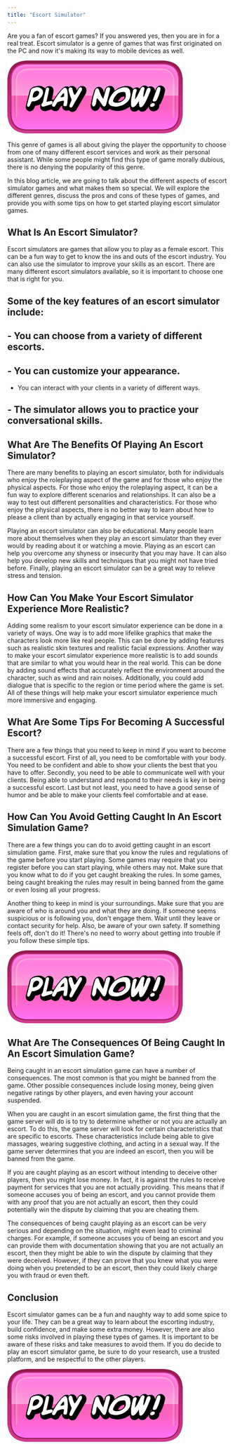 ```yaml
---
title: "Escort Simulator"
---
```


Are you a fan of escort games? If you answered yes, then you are in for a real treat. Escort simulator is a genre of games that was first originated on the PC and now it's making its way to mobile devices as well.

[![button](https://github.com/erogames/erogames.github.io/blob/main/Play_Now.png?raw=true)](https://erogeshi.com/play-now)


This genre of games is all about giving the player the opportunity to choose from one of many different escort services and work as their personal assistant. While some people might find this type of game morally dubious, there is no denying the popularity of this genre.

In this blog article, we are going to talk about the different aspects of escort simulator games and what makes them so special. We will explore the different genres, discuss the pros and cons of these types of games, and provide you with some tips on how to get started playing escort simulator games.

## What Is An Escort Simulator?

Escort simulators are games that allow you to play as a female escort. This can be a fun way to get to know the ins and outs of the escort industry. You can also use the simulator to improve your skills as an escort. There are many different escort simulators available, so it is important to choose one that is right for you.

## Some of the key features of an escort simulator include: 
## - You can choose from a variety of different escorts. 
## - You can customize your appearance. 
- You can interact with your clients in a variety of different ways. 
## - The simulator allows you to practice your conversational skills.

## What Are The Benefits Of Playing An Escort Simulator?
There are many benefits to playing an escort simulator, both for individuals who enjoy the roleplaying aspect of the game and for those who enjoy the physical aspects. For those who enjoy the roleplaying aspect, it can be a fun way to explore different scenarios and relationships. It can also be a way to test out different personalities and characteristics. For those who enjoy the physical aspects, there is no better way to learn about how to please a client than by actually engaging in that service yourself.

Playing an escort simulator can also be educational. Many people learn more about themselves when they play an escort simulator than they ever would by reading about it or watching a movie. Playing as an escort can help you overcome any shyness or insecurity that you may have. It can also help you develop new skills and techniques that you might not have tried before. Finally, playing an escort simulator can be a great way to relieve stress and tension.

## How Can You Make Your Escort Simulator Experience More Realistic?
Adding some realism to your escort simulator experience can be done in a variety of ways. One way is to add more lifelike graphics that make the characters look more like real people. This can be done by adding features such as realistic skin textures and realistic facial expressions. Another way to make your escort simulator experience more realistic is to add sounds that are similar to what you would hear in the real world. This can be done by adding sound effects that accurately reflect the environment around the character, such as wind and rain noises. Additionally, you could add dialogue that is specific to the region or time period where the game is set. All of these things will help make your escort simulator experience much more immersive and engaging.

## What Are Some Tips For Becoming A Successful Escort?

There are a few things that you need to keep in mind if you want to become a successful escort. First of all, you need to be comfortable with your body. You need to be confident and able to show your clients the best that you have to offer. Secondly, you need to be able to communicate well with your clients. Being able to understand and respond to their needs is key in being a successful escort. Last but not least, you need to have a good sense of humor and be able to make your clients feel comfortable and at ease.

## How Can You Avoid Getting Caught In An Escort Simulation Game?

There are a few things you can do to avoid getting caught in an escort simulation game. First, make sure that you know the rules and regulations of the game before you start playing. Some games may require that you register before you can start playing, while others may not. Make sure that you know what to do if you get caught breaking the rules. In some games, being caught breaking the rules may result in being banned from the game or even losing all your progress.

Another thing to keep in mind is your surroundings. Make sure that you are aware of who is around you and what they are doing. If someone seems suspicious or is following you, don't engage them. Wait until they leave or contact security for help. Also, be aware of your own safety. If something feels off, don't do it! There's no need to worry about getting into trouble if you follow these simple tips.

[![button](https://github.com/erogames/erogames.github.io/blob/main/Play_Now.png?raw=true)](https://erogeshi.com/play-now)

## What Are The Consequences Of Being Caught In An Escort Simulation Game?
Being caught in an escort simulation game can have a number of consequences. The most common is that you might be banned from the game. Other possible consequences include losing money, being given negative ratings by other players, and even having your account suspended.

When you are caught in an escort simulation game, the first thing that the game server will do is to try to determine whether or not you are actually an escort. To do this, the game server will look for certain characteristics that are specific to escorts. These characteristics include being able to give massages, wearing suggestive clothing, and acting in a sexual way. If the game server determines that you are indeed an escort, then you will be banned from the game.

If you are caught playing as an escort without intending to deceive other players, then you might lose money. In fact, it is against the rules to receive payment for services that you are not actually providing. This means that if someone accuses you of being an escort, and you cannot provide them with any proof that you are not actually an escort, then they could potentially win the dispute by claiming that you are cheating them.

The consequences of being caught playing as an escort can be very serious and depending on the situation, might even lead to criminal charges. For example, if someone accuses you of being an escort and you can provide them with documentation showing that you are not actually an escort, then they might be able to win the dispute by claiming that they were deceived. However, if they can prove that you knew what you were doing when you pretended to be an escort, then they could likely charge you with fraud or even theft.

## Conclusion
Escort simulator games can be a fun and naughty way to add some spice to your life. They can be a great way to learn about the escorting industry, build confidence, and make some extra money. However, there are also some risks involved in playing these types of games. It is important to be aware of these risks and take measures to avoid them. If you do decide to play an escort simulator game, be sure to do your research, use a trusted platform, and be respectful to the other players.

[![button](https://github.com/erogames/erogames.github.io/blob/main/Play_Now.png?raw=true)](https://erogeshi.com/play-now)